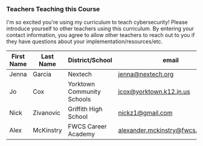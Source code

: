 ### Teachers Teaching this Course

I'm so excited you're using my curriculum to teach cybersecurity!  Please introduce yourself to other teachers using this curriculum.  By entering your contact information, you agree to allow other teachers to reach out to you if they have questions about your implementation/resources/etc.

|First Name|Last Name|District/School|email|
|----|----|----|----|
|Jenna|Garcia|Nextech|jenna@nextech.org|
|Jo|Cox|Yorktown Community Schools|jcox@yorktown.k12.in.us|
|Nick|Zivanovic|Griffith High School|nickz1@gmail.com|
|Alex|McKinstry|FWCS Career Academy|alexander.mckinstry@fwcs.k12.in.us|
